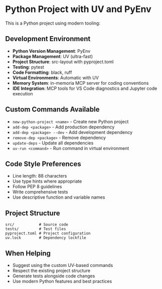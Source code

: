 # Python Project with UV and PyEnv

This is a Python project using modern tooling:

## Development Environment
- **Python Version Management**: PyEnv
- **Package Management**: UV (ultra-fast)  
- **Project Structure**: src-layout with pyproject.toml
- **Testing**: pytest
- **Code Formatting**: black, ruff
- **Virtual Environments**: Automatic with UV
- **Memory System**: in-memoria MCP server for coding conventions
- **IDE Integration**: MCP tools for VS Code diagnostics and Jupyter code execution

## Custom Commands Available
- `new-python-project <name>` - Create new Python project
- `add-dep <package>` - Add production dependency
- `add-dep <package> --dev` - Add development dependency
- `remove-dep <package>` - Remove dependency
- `update-deps` - Update all dependencies
- `uv-run <command>` - Run command in virtual environment

## Code Style Preferences
- Line length: 88 characters
- Use type hints where appropriate
- Follow PEP 8 guidelines
- Write comprehensive tests
- Use descriptive function and variable names

## Project Structure
```
src/           # Source code
tests/         # Test files  
pyproject.toml # Project configuration
uv.lock        # Dependency lockfile
```

## When Helping
- Suggest using the custom UV-based commands
- Respect the existing project structure
- Generate tests alongside code changes
- Use modern Python features and best practices
